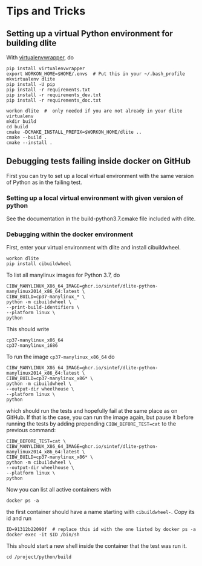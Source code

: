 Tips and Tricks
===============

Setting up a virtual Python environment for building dlite
----------------------------------------------------------
With [virtualenvwrapper], do

    pip install virtualenvwrapper
    export WORKON_HOME=$HOME/.envs  # Put this in your ~/.bash_profile
    mkvirtualenv dlite
    pip install -U pip
    pip install -r requirements.txt
    pip install -r requirements_dev.txt
    pip install -r requirements_doc.txt

    workon dlite  #  only needed if you are not already in your dlite virtualenv
    mkdir build
    cd build
    cmake -DCMAKE_INSTALL_PREFIX=$WORKON_HOME/dlite ..
    cmake --build .
    cmake --install .


Debugging tests failing inside docker on GitHub
-----------------------------------------------
First you can try to set up a local virtual environment with the same
version of Python as in the failing test.


### Setting up a local virtual environment with given version of python
See the documentation in the build-python3.7.cmake file included with
dlite.


### Debugging within the docker environment
First, enter your virtual environment with dlite and install cibuildwheel.

    workon dlite
    pip install cibuildwheel

To list all manylinux images for Python 3.7, do

    CIBW_MANYLINUX_X86_64_IMAGE=ghcr.io/sintef/dlite-python-manylinux2014_x86_64:latest \
    CIBW_BUILD=cp37-manylinux_* \
    python -m cibuildwheel \
    --print-build-identifiers \
    --platform linux \
    python

This should write

    cp37-manylinux_x86_64
    cp37-manylinux_i686

To run the image `cp37-manylinux_x86_64` do

    CIBW_MANYLINUX_X86_64_IMAGE=ghcr.io/sintef/dlite-python-manylinux2014_x86_64:latest \
    CIBW_BUILD=cp37-manylinux_x86* \
    python -m cibuildwheel \
    --output-dir wheelhouse \
    --platform linux \
    python

which should run the tests and hopefully fail at the same place as on
GitHub.  If that is the case, you can run the image again, but pause
it before running the tests by adding prepending
`CIBW_BEFORE_TEST=cat` to the previous command:

    CIBW_BEFORE_TEST=cat \
    CIBW_MANYLINUX_X86_64_IMAGE=ghcr.io/sintef/dlite-python-manylinux2014_x86_64:latest \
    CIBW_BUILD=cp37-manylinux_x86* \
    python -m cibuildwheel \
    --output-dir wheelhouse \
    --platform linux \
    python


Now you can list all active containers with

    docker ps -a

the first container should have a name starting with `cibuildwheel-`.
Copy its id and run

    ID=91312b22090f  # replace this id with the one listed by docker ps -a
    docker exec -it $ID /bin/sh

This should start a new shell inside the container that the test was run it.

    cd /project/python/build



[virtualenvwrapper]: https://pypi.org/project/virtualenvwrapper/
